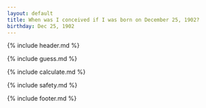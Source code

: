 ```yaml
---
layout: default
title: When was I conceived if I was born on December 25, 1902?
birthday: Dec 25, 1902
---
```


{% include header.md %}

{% include guess.md %}

{% include calculate.md %}

{% include safety.md %}

{% include footer.md %}



